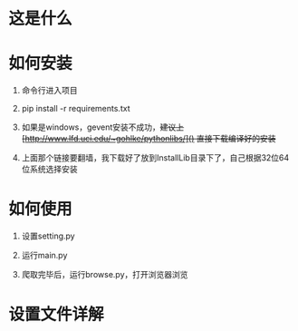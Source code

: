 # 这是什么

# 如何安装
1. 命令行进入项目
2. pip install -r requirements.txt
3. 如果是windows，gevent安装不成功，<del>建议上 [http://www.lfd.uci.edu/~gohlke/pythonlibs/]() 直接下载编译好的安装</del>
4. 上面那个链接要翻墙，我下载好了放到InstallLib目录下了，自己根据32位64位系统选择安装

# 如何使用
1. 设置setting.py
2. 运行main.py
3. 爬取完毕后，运行browse.py，打开浏览器浏览

# 设置文件详解